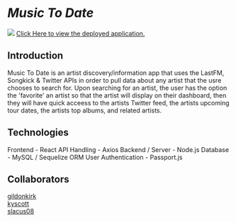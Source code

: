 <h1><em>Music To Date</em></h1>
<img src="#">
<a href="#">Click Here to view the deployed application.</a>

<br/>

<h2>Introduction</h2>
Music To Date is an artist discovery/information app that uses the LastFM, Songkick & Twitter APIs in order to pull data about any artist that the usre chooses to search for. Upon searching for an artist, the user has the option the 'favorite' an artist so that the artist will display on their dashboard, then they will have quick acceess to the artists Twitter feed, the artists upcoming tour dates, the artists top albums, and related artists.

<br/>

<h2>Technologies</h2>
Frontend - React
API Handling - Axios
Backend / Server - Node.js
Database - MySQL / Sequelize ORM
User Authentication - Passport.js

<br/>

<h2>Collaborators</h2>
<a href="http://www.github.com/gildonkirk">gildonkirk</a>
<br/>
<a href="http://www.github.com/kyscott">kyscott</a>
<br/>
<a href="http://www.github.com/slacus08">slacus08</a>